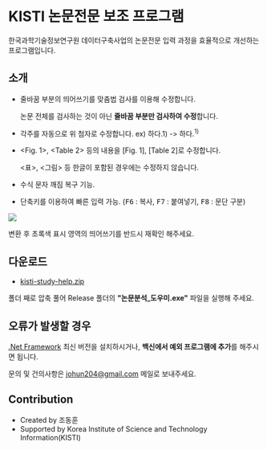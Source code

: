 # KISTI 논문전문 보조 프로그램

한국과학기술정보연구원 데이터구축사업의 논문전문 입력 과정을 효율적으로 개선하는 프로그램입니다.

## 소개
* 줄바꿈 부분의 띄어쓰기를 맞춤법 검사를 이용해 수정합니다.

  논문 전체를 검사하는 것이 아닌 **줄바꿈 부분만 검사하여 수정**합니다.

* 각주를 자동으로 위 첨자로 수정합니다. ex) 하다.1) -> 하다.<sup>1)</sup>
* <Fig. 1>, <Table 2> 등의 내용을 [Fig. 1], [Table 2]로 수정합니다.

  <표>, <그림> 등 한글이 포함된 경우에는 수정하지 않습니다.
 
* 수식 문자 깨짐 복구 기능.
* 단축키를 이용하여 빠른 입력 가능. (<kbd>F6</kbd> : 복사, <kbd>F7</kbd> : 붙여넣기, <kbd>F8</kbd> : 문단 구분)


<img src="https://raw.githubusercontent.com/johun204/kisti-study-help/main/example.gif" />


변환 후 초록색 표시 영역의 띄어쓰기를 반드시 재확인 해주세요.


## 다운로드
* [kisti-study-help.zip](https://github.com/johun204/kisti-study-help/archive/main.zip) 

 폴더 째로 압축 풀어 Release 폴더의 **"논문분석_도우미.exe"** 파일을 실행해 주세요.


## 오류가 발생할 경우
[.Net Framework](https://dotnet.microsoft.com/download/dotnet-framework/thank-you/net48-kor) 최신 버전을 설치하시거나, **백신에서 예외 프로그램에 추가**를 해주시면 됩니다.


문의 및 건의사항은 [johun204@gmail.com](mailto:johun204@gmail.com) 메일로 보내주세요.

## Contribution
  * Created by 조동훈
  * Supported by Korea Institute of Science and Technology Information(KISTI)
